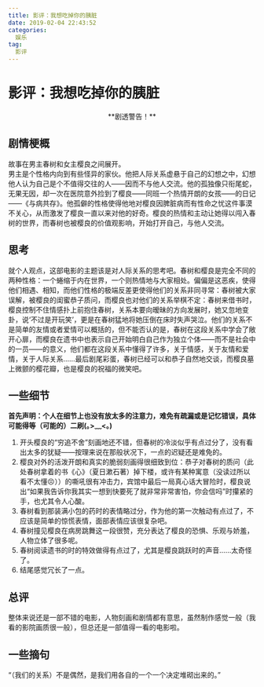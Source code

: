```yaml
---
title: 影评：我想吃掉你的胰脏
date: 2019-02-04 22:43:52
categories:
  娱乐
tag: 
  影评
---
```


# 影评：我想吃掉你的胰脏

<center>**剧透警告！**</center>
<!--more-->

## 剧情梗概
故事在男主春树和女主樱良之间展开。  
男主是个性格内向到有些怪异的家伙。他把人际关系虚悬于自己的幻想之中，幻想他人认为自己是个不值得交往的人——因而不与他人交流。他的孤独像只衔尾蛇，无果无因，却一次在医院意外捡到了樱良——同班一个热情开朗的女孩——的日记——《与病共存》。他孤僻的性格使得他地对樱良因脾脏病而有性命之忧这件事漠不关心，从而激发了樱良一直以来对他的好奇。樱良的热情和主动让她得以闯入春树的世界，而春树也被樱良的价值观影响，开始打开自己，与他人交流。  

## 思考
就个人观点，这部电影的主题该是对人际关系的思考吧。春树和樱良是完全不同的两种性格：一个蜷缩于内在世界，一个则热情地与大家相处。偏偏是这恶疾，使得他们相遇、相知，而他们性格的极端反差更使得他们的关系非同寻常：春树被大家误解，被樱良的闺蜜恭子质问，而樱良也对他们的关系举棋不定：春树来借书时，樱良控制不住情感扑上前抱住春树，关系本要向暧昧的方向发展时，她又忽地变卦，说‘不过是开玩笑’，更是在春树猛地将她压倒在床时失声哭泣。他们的关系不是简单的友情或者爱情可以概括的，但不能否认的是，春树在这段关系中学会了敞开心扉，而樱良在遗书中也表示自己开始明白自己作为独立个体——而不是社会中的一员——的意义，他们都在这段关系中懂得了许多，关于情感，关于友情和爱情，关于人际关系……最后剧尾彩蛋，春树已经可以和恭子自然地交谈，而樱良墓上微颤的樱花瓣，也是樱良的祝福的微笑吧。  

## 一些细节
**首先声明：个人在细节上也没有放太多的注意力，难免有疏漏或是记忆错误，具体可能得等（可能的）二刷(｡>﹏<｡)**  
1. 开头樱良的“穷追不舍”刻画地还不错，但春树的冷淡似乎有点过分了，没有看出太多的犹疑——按理来说在那般状况下，一点的迟疑还是难免的。  
2. 樱良对外的活泼开朗和真实的脆弱刻画得很细致到位：恭子对春树的质问（此处春树拿着的书《心》（夏日漱石著）掉下楼，或许有某种寓意（没读过所以看不太懂😣））的嘶吼很有冲击力，宾馆中最后一局真心话大冒险时，樱良说出“如果我告诉你我其实一想到快要死了就非常非常害怕，你会信吗”时攥紧的手，也尤其令人心酸。  
3. 春树看到那装满小包的药时的表情略过分，作为他的第一次触动有点过了，不应该是简单的惊慌表情，面部表情应该很复杂吧。  
4. 春树撞见樱良在病房跳舞这一段很赞，充分表达了樱良的恐惧、乐观与娇羞，人物立体了很多呢。  
5. 春树阅读遗书的时的特效做得有点过了，尤其是樱良跳跃时的声音……太奇怪了。  
6. 结尾感觉冗长了一点。 
  
 
## 总评
整体来说还是一部不错的电影，人物刻画和剧情都有意思，虽然制作感觉一般（我看的影院画质很一般），但总还是一部值得一看的电影啦。  
  
## 一些摘句
“（我们的关系）不是偶然，是我们用各自的一个一个决定堆砌出来的。”